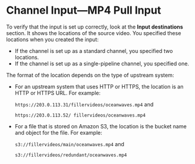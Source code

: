 # Channel Input—MP4 Pull Input<a name="input-mp4-pull"></a>

To verify that the input is set up correctly, look at the **Input destinations** section\. It shows the locations of the source video\. You specified these locations when you created the input:
+ If the channel is set up as a standard channel, you specified two locations\.
+ If the channel is set up as a single\-pipeline channel, you specified one\. 

The format of the location depends on the type of upstream system:
+ For an upstream system that uses HTTP or HTTPS, the location is an HTTP or HTTPS URL\. For example:

  `https://203.0.113.31/fillervideos/oceanwaves.mp4` and 

  `https://203.0.113.52/ fillervideos/oceanwaves.mp4` 
+ For a file that is stored on Amazon S3, the location is the bucket name and object for the file\. For example:

  `s3://fillervideos/main/oceanwaves.mp4` and

  `s3://fillervideos/redundant/oceanwaves.mp4` 